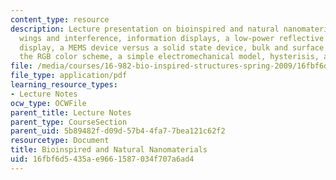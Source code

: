 ```yaml
---
content_type: resource
description: Lecture presentation on bioinspired and natural nanomaterials, butterfly
  wings and interference, information displays, a low-power reflective direct view
  display, a MEMS device versus a solid state device, bulk and surface micromachining,
  the RGB color scheme, a simple electromechanical model, hysterisis, and superhydrophobicity.
file: /media/courses/16-982-bio-inspired-structures-spring-2009/16fbf6d5435ae9661587034f707a6ad4_MIT16_982s09_lec06.pdf
file_type: application/pdf
learning_resource_types:
- Lecture Notes
ocw_type: OCWFile
parent_title: Lecture Notes
parent_type: CourseSection
parent_uid: 5b89482f-d09d-57b4-4fa7-7bea121c62f2
resourcetype: Document
title: Bioinspired and Natural Nanomaterials
uid: 16fbf6d5-435a-e966-1587-034f707a6ad4
---
```

